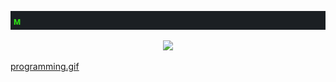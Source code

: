 <p align="center">
  <img src="about.gif" autoplay loop>
</p>
<p align="center">
  <img src="programming.gif" autoplay loop>
</p>


[programming.gif](https://github.com/kaiserkey/kaiserkey/blob/main/programming.gif)